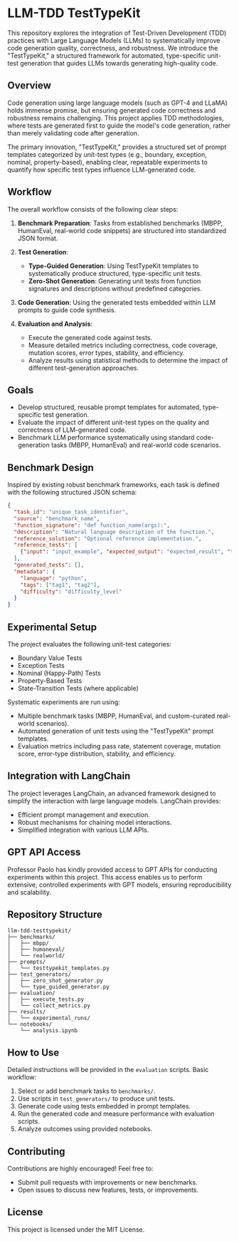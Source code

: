 # LLM-TDD TestTypeKit

This repository explores the integration of Test-Driven Development (TDD) practices with Large Language Models (LLMs) to systematically improve code generation quality, correctness, and robustness. We introduce the "TestTypeKit," a structured framework for automated, type-specific unit-test generation that guides LLMs towards generating high-quality code.

## Overview

Code generation using large language models (such as GPT-4 and LLaMA) holds immense promise, but ensuring generated code correctness and robustness remains challenging. This project applies TDD methodologies, where tests are generated first to guide the model's code generation, rather than merely validating code after generation.

The primary innovation, "TestTypeKit," provides a structured set of prompt templates categorized by unit-test types (e.g., boundary, exception, nominal, property-based), enabling clear, repeatable experiments to quantify how specific test types influence LLM-generated code.

## Workflow

The overall workflow consists of the following clear steps:

1. **Benchmark Preparation**: Tasks from established benchmarks (MBPP, HumanEval, real-world code snippets) are structured into standardized JSON format.
2. **Test Generation**:

   * **Type-Guided Generation**: Using TestTypeKit templates to systematically produce structured, type-specific unit tests.
   * **Zero-Shot Generation**: Generating unit tests from function signatures and descriptions without predefined categories.
3. **Code Generation**: Using the generated tests embedded within LLM prompts to guide code synthesis.
4. **Evaluation and Analysis**:

   * Execute the generated code against tests.
   * Measure detailed metrics including correctness, code coverage, mutation scores, error types, stability, and efficiency.
   * Analyze results using statistical methods to determine the impact of different test-generation approaches.

## Goals

* Develop structured, reusable prompt templates for automated, type-specific test generation.
* Evaluate the impact of different unit-test types on the quality and correctness of LLM-generated code.
* Benchmark LLM performance systematically using standard code-generation tasks (MBPP, HumanEval) and real-world code scenarios.

## Benchmark Design

Inspired by existing robust benchmark frameworks, each task is defined with the following structured JSON schema:

```json
{
  "task_id": "unique_task_identifier",
  "source": "benchmark_name",
  "function_signature": "def function_name(args):",
  "description": "Natural language description of the function.",
  "reference_solution": "Optional reference implementation.",
  "reference_tests": [
    {"input": "input_example", "expected_output": "expected_result", "type": "test_category"}
  ],
  "generated_tests": [],
  "metadata": {
    "language": "python",
    "tags": ["tag1", "tag2"],
    "difficulty": "difficulty_level"
  }
}
```

## Experimental Setup

The project evaluates the following unit-test categories:

* Boundary Value Tests
* Exception Tests
* Nominal (Happy-Path) Tests
* Property-Based Tests
* State-Transition Tests (where applicable)

Systematic experiments are run using:

* Multiple benchmark tasks (MBPP, HumanEval, and custom-curated real-world scenarios).
* Automated generation of unit tests using the "TestTypeKit" prompt templates.
* Evaluation metrics including pass rate, statement coverage, mutation score, error-type distribution, stability, and efficiency.

## Integration with LangChain

The project leverages LangChain, an advanced framework designed to simplify the interaction with large language models. LangChain provides:

* Efficient prompt management and execution.
* Robust mechanisms for chaining model interactions.
* Simplified integration with various LLM APIs.

## GPT API Access

Professor Paolo has kindly provided access to GPT APIs for conducting experiments within this project. This access enables us to perform extensive, controlled experiments with GPT models, ensuring reproducibility and scalability.

## Repository Structure

```
llm-tdd-testtypekit/
├── benchmarks/
│   ├── mbpp/
│   ├── humaneval/
│   └── realworld/
├── prompts/
│   └── testtypekit_templates.py
├── test_generators/
│   ├── zero_shot_generator.py
│   └── type_guided_generator.py
├── evaluation/
│   ├── execute_tests.py
│   └── collect_metrics.py
├── results/
│   └── experimental_runs/
└── notebooks/
    └── analysis.ipynb
```

## How to Use

Detailed instructions will be provided in the `evaluation` scripts. Basic workflow:

1. Select or add benchmark tasks to `benchmarks/`.
2. Use scripts in `test_generators/` to produce unit tests.
3. Generate code using tests embedded in prompt templates.
4. Run the generated code and measure performance with evaluation scripts.
5. Analyze outcomes using provided notebooks.

## Contributing

Contributions are highly encouraged! Feel free to:

* Submit pull requests with improvements or new benchmarks.
* Open issues to discuss new features, tests, or improvements.

## License

This project is licensed under the MIT License.
